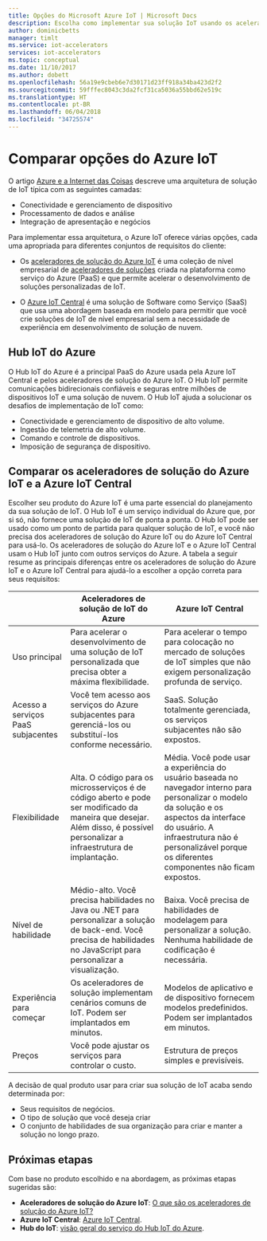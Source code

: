 ```yaml
---
title: Opções do Microsoft Azure IoT | Microsoft Docs
description: Escolha como implementar sua solução IoT usando os aceleradores de solução do Azure IoT, o Azure IoT Central ou o Hub IoT do Azure.
author: dominicbetts
manager: timlt
ms.service: iot-accelerators
services: iot-accelerators
ms.topic: conceptual
ms.date: 11/10/2017
ms.author: dobett
ms.openlocfilehash: 56a19e9cbeb6e7d30171d23ff918a34ba423d2f2
ms.sourcegitcommit: 59fffec8043c3da2fcf31ca5036a55bbd62e519c
ms.translationtype: HT
ms.contentlocale: pt-BR
ms.lasthandoff: 06/04/2018
ms.locfileid: "34725574"
---
```

# <a name="compare-azure-iot-options"></a>Comparar opções do Azure IoT

O artigo [Azure e a Internet das Coisas](iot-accelerators-what-is-azure-iot.md) descreve uma arquitetura de solução de IoT típica com as seguintes camadas:

* Conectividade e gerenciamento de dispositivo
* Processamento de dados e análise
* Integração de apresentação e negócios

Para implementar essa arquitetura, o Azure IoT oferece várias opções, cada uma apropriada para diferentes conjuntos de requisitos do cliente:

* Os [aceleradores de solução do Azure IoT](../active-directory-domain-services/index.yml) é uma coleção de nível empresarial de [aceleradores de soluções](iot-accelerators-what-are-solution-accelerators.md) criada na plataforma como serviço do Azure (PaaS) e que permite acelerar o desenvolvimento de soluções personalizadas de IoT.

* O [Azure IoT Central](https://www.microsoft.com/internet-of-things/iot-central-saas-solutions) é uma solução de Software como Serviço (SaaS) que usa uma abordagem baseada em modelo para permitir que você crie soluções de IoT de nível empresarial sem a necessidade de experiência em desenvolvimento de solução de nuvem.

## <a name="azure-iot-hub"></a>Hub IoT do Azure

O Hub IoT do Azure é a principal PaaS do Azure usada pela Azure IoT Central e pelos aceleradores de solução do Azure IoT. O Hub IoT permite comunicações bidirecionais confiáveis e seguras entre milhões de dispositivos IoT e uma solução de nuvem. O Hub IoT ajuda a solucionar os desafios de implementação de IoT como:

* Conectividade e gerenciamento de dispositivo de alto volume.
* Ingestão de telemetria de alto volume.
* Comando e controle de dispositivos.
* Imposição de segurança de dispositivo.

## <a name="compare-azure-iot-solution-accelerators-and-azure-iot-central"></a>Comparar os aceleradores de solução do Azure IoT e a Azure IoT Central

Escolher seu produto do Azure IoT é uma parte essencial do planejamento da sua solução de IoT. O Hub IoT é um serviço individual do Azure que, por si só, não fornece uma solução de IoT de ponta a ponta. O Hub IoT pode ser usado como um ponto de partida para qualquer solução de IoT, e você não precisa dos aceleradores de solução do Azure IoT ou do Azure IoT Central para usá-lo. Os aceleradores de solução do Azure IoT e o Azure IoT Central usam o Hub IoT junto com outros serviços do Azure. A tabela a seguir resume as principais diferenças entre os aceleradores de solução do Azure IoT e o Azure IoT Central para ajudá-lo a escolher a opção correta para seus requisitos:

|                        | Aceleradores de solução de IoT do Azure | Azure IoT Central |
| ---------------------- | --------- | ----------- |
| Uso principal | Para acelerar o desenvolvimento de uma solução de IoT personalizada que precisa obter a máxima flexibilidade. | Para acelerar o tempo para colocação no mercado de soluções de IoT simples que não exigem personalização profunda de serviço. |
| Acesso a serviços PaaS subjacentes          | Você tem acesso aos serviços do Azure subjacentes para gerenciá-los ou substituí-los conforme necessário. | SaaS. Solução totalmente gerenciada, os serviços subjacentes não são expostos. |
| Flexibilidade            | Alta. O código para os microsserviços é de código aberto e pode ser modificado da maneira que desejar. Além disso, é possível personalizar a infraestrutura de implantação.| Média. Você pode usar a experiência do usuário baseada no navegador interno para personalizar o modelo da solução e os aspectos da interface do usuário. A infraestrutura não é personalizável porque os diferentes componentes não ficam expostos.|
| Nível de habilidade                 | Médio-alto. Você precisa habilidades no Java ou .NET para personalizar a solução de back-end. Você precisa de habilidades no JavaScript para personalizar a visualização. | Baixa. Você precisa de habilidades de modelagem para personalizar a solução. Nenhuma habilidade de codificação é necessária. |
| Experiência para começar | Os aceleradores de solução implementam cenários comuns de IoT. Podem ser implantados em minutos. | Modelos de aplicativo e de dispositivo fornecem modelos predefinidos. Podem ser implantados em minutos. |
| Preços                | Você pode ajustar os serviços para controlar o custo. | Estrutura de preços simples e previsíveis. |

A decisão de qual produto usar para criar sua solução de IoT acaba sendo determinada por:

* Seus requisitos de negócios.
* O tipo de solução que você deseja criar
* O conjunto de habilidades de sua organização para criar e manter a solução no longo prazo.

## <a name="next-steps"></a>Próximas etapas

Com base no produto escolhido e na abordagem, as próximas etapas sugeridas são:

* **Aceleradores de solução do Azure IoT**: [O que são os aceleradores de solução do Azure IoT?](iot-accelerators-what-are-solution-accelerators.md)
* **Azure IoT Central**: [Azure IoT Central](https://www.microsoft.com/internet-of-things/iot-central-saas-solutions).
* **Hub do IoT**: [visão geral do serviço do Hub IoT do Azure](../iot-hub/iot-hub-what-is-iot-hub.md).
